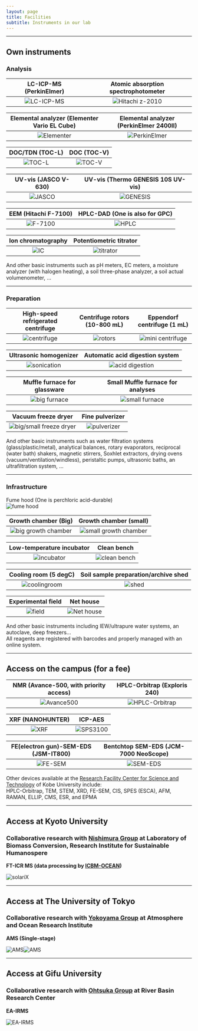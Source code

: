 ```yaml
---
layout: page
title: Facilities
subtitle: Instruments in our lab 
---
```

***
## Own instruments
### Analysis

LC-ICP-MS (PerkinElmer)             |  Atomic absorption spectrophotometer
:-------------------------:|:-------------------------:
![LC-ICP-MS](/assets/img/DSCF9979.jpg)  |  ![Hitachi z-2010](/assets/img/DSCF0031.jpg)


Elemental analyzer (Elementer Vario EL Cube)        |  Elemental analyzer (PerkinElmer 2400II)
:-------------------------:|:-------------------------:
![Elementer](/assets/img/DSCF0028.jpg)  |  ![PerkinElmer](/assets/img/DSCF9977.jpg)


DOC/TDN (TOC-L)             |  DOC (TOC-V)
:-------------------------:|:-------------------------:
![TOC-L](/assets/img/DSCF9964.jpg)  |  ![TOC-V](/assets/img/DSCF9965.jpg)

UV-vis (JASCO V-630)            |  UV-vis (Thermo GENESIS 10S UV-vis) 
:-------------------------:|:-------------------------:
![JASCO](/assets/img/DSCF9947.jpg)  |  ![GENESIS](/assets/img/DSCF9948.jpg) | 


 EEM (Hitachi F-7100)         | HPLC-DAD (One is also for GPC) 
:-------------------------:|:-------------------------:
 ![F-7100](/assets/img/DSCF0009.jpg)  |  ![HPLC](/assets/img/IMG20240208155034.jpg)

Ion chromatography            | Potentiometric titrator
:-------------------------:|:-------------------------:
![IC](/assets/img/DSCF9962.jpg)  |  ![titrator](/assets/img/DSCF9967.jpg)

And other basic instruments such as pH meters, EC meters, a moisture analyzer (with halogen heating), a soil three-phase analyzer, a soil actual volumenometer, ...

***
### Preparation

High-speed refrigerated centrifuge         |  Centrifuge rotors (10-800 mL)  |  Eppendorf centrifuge (1 mL)
:-------------------------:|:-------------------------:|:-------------------------:
![centrifuge](/assets/img/DSCF9957.jpg)    |  ![rotors](/assets/img/DSCF9958.jpg)  | ![mini centrifuge](/assets/img/DSCF9983.jpg)

 Ultrasonic homogenizer           | Automatic acid digestion system
:-------------------------:|:-------------------------:
![sonication](/assets/img/DSCF0006.jpg)  |  ![acid digestion](/assets/img/DSCF9972.jpg)

Muffle furnace for glassware            | Small Muffle furnace for analyses
:-------------------------:|:-------------------------:
![big furnace](/assets/img/DSCF0026.jpg)  |  ![small furnace](/assets/img/DSCF9950.jpg)

Vacuum freeze dryer            | Fine pulverizer
:-------------------------:|:-------------------------:
![big/small freeze dryer](/assets/img/IMG20240208155212.jpg)  |  ![pulverizer](/assets/img/DSCF9941.jpg)

And other basic instruments such as water filtration systems (glass/plastic/metal), analytical balances, rotary evaporators, reciprocal (water bath) shakers, magnetic stirrers, Soxhlet extractors, drying ovens (vacuum/ventilation/windless), peristaltic pumps, ultrasonic baths, an ultrafiltration system, ...

***
### Infrastructure

Fume hood (One is perchloric acid-durable)  
![fume hood](/assets/img/IMG20240208160833.jpg)

Growth chamber (Big)            | Growth chamber (small)
:-------------------------:|:-------------------------:
![big growth chamber](/assets/img/DSCF9971.jpg)  |  ![small growth chamber](/assets/img/DSCF9973.jpg)

Low-temperature incubator            | Clean bench
:-------------------------:|:-------------------------:
![incubator](/assets/img/DSCF9960.jpg)  |  ![clean bench](/assets/img/DSCF9959.jpg)

Cooling room (5 degC)            | Soil sample preparation/archive shed
:-------------------------:|:-------------------------:
![coolingroom](/assets/img/DSCF9990.jpg)  |  ![shed](/assets/img/DSCF9939.jpg)

Experimental field            | Net house
:-------------------------:|:-------------------------:
![field](/assets/img/DSCF9984.jpg)  |  ![Net house](/assets/img/DSCF9943.jpg)

And other basic instruments including IEW/ultrapure water systems, an autoclave, deep freezers...  
All reagents are registered with barcodes and properly managed with an online system.

***
## Access on the campus (for a fee)

NMR (Avance-500, with priority access)           |  HPLC-Orbitrap (Exploris 240)
:-------------------------:|:-------------------------:
![Avance500](/assets/img/nmr.jpg)  |  ![HPLC-Orbitrap](/assets/img/Exploris.jpg)

XRF (NANOHUNTER)          | ICP-AES
:-------------------------:|:-------------------------:
![XRF](/assets/img/xrf.jpg)  |  ![SPS3100](/assets/img/icp.jpg)

FE(electron gun)-SEM-EDS (JSM-IT800)           | Bentchtop SEM-EDS (JCM-7000 NeoScope)
:-------------------------:|:-------------------------:
![FE-SEM](/assets/img/fesem.jpg)  |  ![SEM-EDS](/assets/img/IMG20240711162951.jpg)
Other devices available at the [Research Facility Center for Science and Technology](http://www.csrea.kobe-u.ac.jp/kiki_service.html) of Kobe University include:  
HPLC-Orbitrap, TEM, STEM, XRD, FE-SEM, CIS, SPES (ESCA), AFM, RAMAN, ELLIP, CMS, ESR, and EPMA

***
## Access at Kyoto University
### Collaborative research with [Nishimura Group](https://www.rish.kyoto-u.ac.jp/lbc/?lang=en) at Laboratory of Biomass Conversion, Research Institute for Sustainable Humanospere

**FT-ICR MS (data processing by [ICBM-OCEAN](https://uol.de/en/icbm/marine-geochemistry/research/icbm-ocean))**

![solariX](/assets/img/IMG_20210330_173039.jpg)

***
## Access at The University of Tokyo
### Collaborative research with [Yokoyama Group](https://gpes.c.u-tokyo.ac.jp/faculty-staff/materials-systems-and-dynamics/yokoyamayusuke.html) at Atmosphere and Ocean Research Institute

**AMS (Single-stage)**

![AMS](/assets/img/IMG20221101143457.jpg)![AMS](/assets/img/IMG20221031101406.jpg)

***
## Access at Gifu University
### Collaborative research with [Ohtsuka Group](https://www.green.gifu-u.ac.jp/~ohtsuka_lab/top.html) at River Basin Research Center

**EA-IRMS**

![EA-IRMS](/assets/img/1639377833528.jpg)

